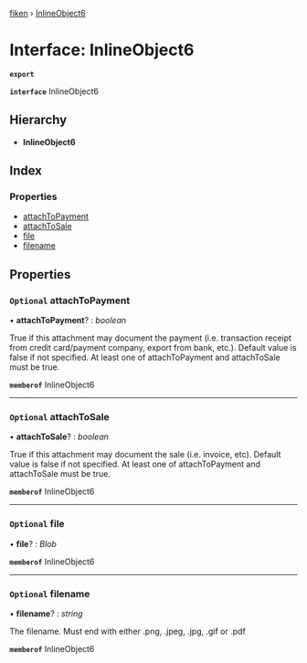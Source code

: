 [fiken](../README.md) › [InlineObject6](inlineobject6.md)

# Interface: InlineObject6

**`export`** 

**`interface`** InlineObject6

## Hierarchy

* **InlineObject6**

## Index

### Properties

* [attachToPayment](inlineobject6.md#optional-attachtopayment)
* [attachToSale](inlineobject6.md#optional-attachtosale)
* [file](inlineobject6.md#optional-file)
* [filename](inlineobject6.md#optional-filename)

## Properties

### `Optional` attachToPayment

• **attachToPayment**? : *boolean*

True if this attachment may document the payment (i.e. transaction receipt from credit card/payment company, export from bank, etc.). Default value is false if not specified. At least one of attachToPayment and attachToSale must be true.

**`memberof`** InlineObject6

___

### `Optional` attachToSale

• **attachToSale**? : *boolean*

True if this attachment may document the sale (i.e. invoice, etc). Default value is false if not specified. At least one of attachToPayment and attachToSale must be true.

**`memberof`** InlineObject6

___

### `Optional` file

• **file**? : *Blob*

**`memberof`** InlineObject6

___

### `Optional` filename

• **filename**? : *string*

The filename. Must end with either .png, .jpeg, .jpg, .gif or .pdf

**`memberof`** InlineObject6
